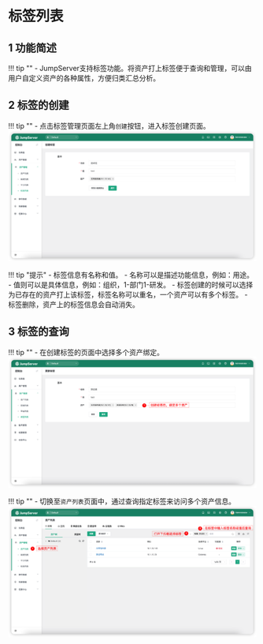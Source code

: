 # 标签列表
## 1 功能简述
!!! tip ""
    - JumpServer支持标签功能。将资产打上标签便于查询和管理，可以由用户自定义资产的各种属性，方便归类汇总分析。

## 2 标签的创建
!!! tip ""
    - 点击标签管理页面左上角`创建`按钮，进入标签创建页面。
![lable_list01](../../../img/lable_list01.png)

!!! tip "提示"
    - 标签信息有名称和值。
    - 名称可以是描述功能信息，例如：用途。
    - 值则可以是具体信息，例如：组织，1-部门1-研发。
    - 标签创建的时候可以选择为已存在的资产打上该标签，标签名称可以重名，一个资产可以有多个标签。
    - 标签删除，资产上的标签信息会自动消失。

## 3 标签的查询
!!! tip ""
    - 在创建标签的页面中选择多个资产绑定。
![lable_list02](../../../img/lable_list02.png)

!!! tip ""
    - 切换至`资产列表`页面中，通过查询指定标签来访问多个资产信息。
![lable_list03](../../../img/lable_list03.png)